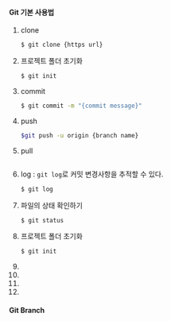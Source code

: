 #### Git 기본 사용법

1. clone

   ```bash
   $ git clone {https url}
   ```

2. 프로젝트 폴더 초기화

   ```bash
   $ git init
   ```

3. commit

   ```bash
   $ git commit -m "{commit message}"
   ```

4. push

   ```bash
   $git push -u origin {branch name}
   ```

5. pull

   ```bash
   
   ```

6. log : `git log`로 커밋 변경사항을 추적할 수 있다.

   ```bash
   $ git log
   ```

7. 파일의 상태 확인하기

   ```bash
   $ git status
   ```

8. 프로젝트 폴더 초기화

   ```bash
   $ git init
   ```

9. 

10. 

11. 

12. 

    



#### Git Branch

